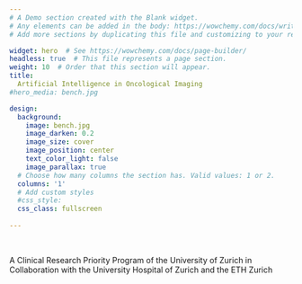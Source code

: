 ```yaml
---
# A Demo section created with the Blank widget.
# Any elements can be added in the body: https://wowchemy.com/docs/writing-markdown-latex/
# Add more sections by duplicating this file and customizing to your requirements.

widget: hero  # See https://wowchemy.com/docs/page-builder/
headless: true  # This file represents a page section.
weight: 10  # Order that this section will appear.
title:
  Artificial Intelligence in Oncological Imaging
#hero_media: bench.jpg

design:
  background:
    image: bench.jpg
    image_darken: 0.2
    image_size: cover
    image_position: center
    text_color_light: false
    image_parallax: true
  # Choose how many columns the section has. Valid values: 1 or 2.
  columns: '1'
  # Add custom styles
  #css_style:
  css_class: fullscreen
  
---
```


<br>

A Clinical Research Priority Program of the University of Zurich in Collaboration with the University Hospital of Zurich and the ETH Zurich
